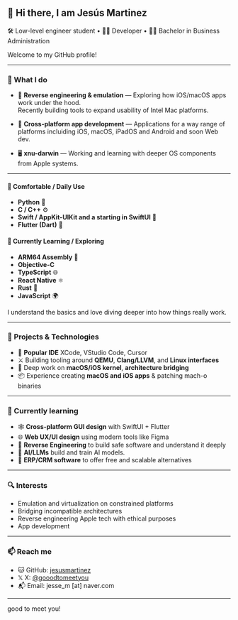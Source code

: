 ## 👋 Hi there, I am Jesús Martinez

🛠️ Low-level engineer student • 🧑‍💻 Developer  • 🧑‍🎓 Bachelor in Business Administration

Welcome to my GitHub profile!

---

### 🧵 What I do

- 🧬 **Reverse engineering & emulation** — Exploring how iOS/macOS apps work under the hood.  
  Recently building tools to expand usability of Intel Mac platforms.

- 📱 **Cross-platform app development** — Applications for a way range of platforms incluiding iOS, macOS, iPadOS and Android and soon Web dev.

- 🖥️ **xnu-darwin** — Working and learning with deeper OS components from Apple systems.

---

#### 💪 Comfortable / Daily Use
- **Python** 🐍  
- **C / C++** ⚙️  
- **Swift / AppKit-UIKit and a starting in SwiftUI** 🍏  
- **Flutter (Dart)** 📱  

#### 🧪 Currently Learning / Exploring
- **ARM64 Assembly** 🧬
- **Objective-C**
- **TypeScript** 🌐 
- **React Native** ⚛️  
- **Rust** 🦀  
- **JavaScript** 🌍  

I understand the basics and love diving deeper into how things really work.

---

### 🧪 Projects & Technologies

- 🧩 **Popular IDE** XCode, VStudio Code, Cursor
- ⚔️ Building tooling around **QEMU**, **Clang/LLVM**, and **Linux interfaces**
- 🍎 Deep work on **macOS/iOS kernel**, **architecture bridging**
- 📦 Experience creating **macOS and iOS apps** & patching mach-o binaries

---

### 🌱 Currently learning

- 🕸️ **Cross-platform GUI design** with SwiftUI + Flutter
- 🌐 **Web UX/UI design** using modern tools like Figma
- 🔐 **Reverse Engineering** to build safe software and understand it deeply
- 🤖 **AI/LLMs** build and train AI models.
- 💼 **ERP/CRM software** to offer free and scalable alternatives

---

### 🔍 Interests

- Emulation and virtualization on constrained platforms  
- Bridging incompatible architectures  
- Reverse engineering Apple tech with ethical purposes  
- App development

---

### 📫 Reach me

- 🐱 GitHub: [jesusmartinez](https://github.com/goodtomeetyou)
- 𝕏 X: [@gooodtomeetyou](https://x.com/gooodtomeetyou)
- 📬 Email: jesse_m [at] naver.com

---

good to meet you!


